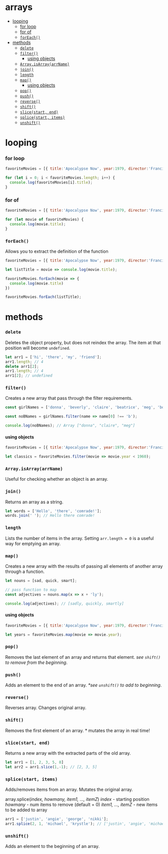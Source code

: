 # arrays

<!-- TOC -->
- [looping](#looping)
  - [for loop](#for-loop)
  - [for of](#for-of)
  - [`forEach()`](#foreach)
- [methods](#methods)
  - [`delete`](#delete)
  - [`filter()`](#filter)
    - [using objects](#using-objects)
  - [`Array.isArray(arrName)`](#arrayisarrayarrname)
  - [`join()`](#join)
  - [`length`](#length)
  - [`map()`](#map)
    - [using objects](#using-objects-1)
  - [`pop()`](#pop)
  - [`push()`](#push)
  - [`reverse()`](#reverse)
  - [`shift()`](#shift)
  - [`slice(start, end)`](#slicestart-end)
  - [`splice(start, items)`](#splicestart-items)
  - [`unshift()`](#unshift)

<!-- TOC END -->

# looping

### for loop
```JavaScript
favoriteMovies = [{ title:'Apocalypse Now', year:1979, director:'Francis Ford Coppola' }, { title:'Citizen Kane', year:1941, director:'Orsen Wells' }, { title:'Metropolis', year:1927, director:'Fritz Lang'}, { title:'Modern Times', year:1936, director:'Charlie Chaplin' }, { title:'The Fellowship of the Ring', year:2001, director:'Peter Jackson' }];

for (let i = 0; i < favoriteMovies.length; i++) {
  console.log(favoriteMovies[i].title);
}
```

### for of
```JavaScript
favoriteMovies = [{ title:'Apocalypse Now', year:1979, director:'Francis Ford Coppola' }, { title:'Citizen Kane', year:1941, director:'Orsen Wells' }, { title:'Metropolis', year:1927, director:'Fritz Lang'}, { title:'Modern Times', year:1936, director:'Charlie Chaplin' }, { title:'The Fellowship of the Ring', year:2001, director:'Peter Jackson' }];

for (let movie of favoriteMovies) {
  console.log(movie.title);
}
```

### `forEach()`
Allows you to extract the definition of the function
```JavaScript
favoriteMovies = [{ title:'Apocalypse Now', year:1979, director:'Francis Ford Coppola' }, { title:'Citizen Kane', year:1941, director:'Orsen Wells' }, { title:'Metropolis', year:1927, director:'Fritz Lang'}, { title:'Modern Times', year:1936, director:'Charlie Chaplin' }, { title:'The Fellowship of the Ring', year:2001, director:'Peter Jackson' }];

let listTitle = movie => console.log(movie.title);

favoriteMovies.forEach(movie => {
  console.log(movie.title)
})

favoriteMovies.forEach(listTitle);
```

# methods

### `delete`
Deletes the object property, but does not reindex the array. The item at that position will become `undefined`.
```JavaScript
let arr1 = ['hi', 'there', 'my', 'friend'];
arr1.length; // 4
delete arr1[2];
arr1.length; // 4
arr1[2]; // undefined
```

### `filter()`
Creates a new array that pass through the filter requirements.
```javascript
const girlNames = ['donna', 'beverly', 'claire', 'beatrice', 'meg', 'bonita'];

const noBNames = girlNames.filter(name => name[0] !== 'b');

console.log(noBNames); // Array ["donna", "claire", "meg"]
```

#### using objects
```JavaScript
favoriteMovies = [{ title:'Apocalypse Now', year:1979, director:'Francis Ford Coppola' }, { title:'Citizen Kane', year:1941, director:'Orsen Wells' }, { title:'Metropolis', year:1927, director:'Fritz Lang'}, { title:'Modern Times', year:1936, director:'Charlie Chaplin' }, { title:'The Fellowship of the Ring', year:2001, director:'Peter Jackson' }];

let classics = favoriteMovies.filter(movie => movie.year < 1960);
```

### `Array.isArray(arrName)`
Useful for checking whether an object is an array.

### `join()`
Returns an array as a string.

```javascript
let words = ['Hello', 'there', 'comrade!'];
words.join(' '); // Hello there comrade!
```

###  `length`
Lists the number of items in the array. Setting `arr.length = 0` is a useful way for emptying an array.

### `map()`
Creates a new array with the results of passing all elements of another array through a function.
```JavaScript
let nouns = [sad, quick, smart];

// pass function to map
const adjectives = nouns.map(x => x + 'ly');

console.log(adjectives); // [sadly, quickly, smartly]
```

#### using objects
```JavaScript
favoriteMovies = [{ title:'Apocalypse Now', year:1979, director:'Francis Ford Coppola' }, { title:'Citizen Kane', year:1941, director:'Orsen Wells' }, { title:'Metropolis', year:1927, director:'Fritz Lang'}, { title:'Modern Times', year:1936, director:'Charlie Chaplin' }, { title:'The Fellowship of the Ring', year:2001, director:'Peter Jackson' }];

let years = favoriteMovies.map(movie => movie.year);
```

###  `pop()`
Removes the last element of an array and returns that element. _see `shift()` to remove from the beginning_.

### `push()`
Adds an element to the end of an array. _*see `unshift()` to add to beginning_.

### `reverse()`
Reverses array. Changes original array.

### `shift()`
Removes the first element of an array. * mutates the array in real time!

### `slice(start, end)`
Returns a new array with the extracted parts of the old array.
```JavaScript
let arr1 = [1, 2, 3, 5, 8]
let arr2 = arr1.slice(1,-1); // [2, 3, 5]
```

### `splice(start, items)`
Adds/removes items from an array. Mutates the original array.

array.splice(_index, howmany, item1, ..., itemZ_)
_index_ - starting position
_howmany_ - num items to remove (default = 0)
_item1, ..., itemZ_ - new items to be added to array
```javascript
arr1 = ['justin', 'angie', 'george', 'nikki'];
arr1.splice(2, 1, 'michael', 'krystle'); // ['justin', 'angie', 'michael', 'krystle', 'nikki']
```

### `unshift()`
Adds an element to the beginning of an array.
